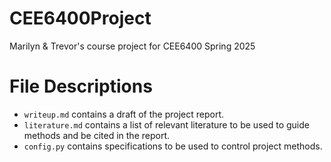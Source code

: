 # CEE6400Project
Marilyn &amp; Trevor's course project for CEE6400 Spring 2025


# File Descriptions
- `writeup.md` contains a draft of the project report.
- `literature.md` contains a list of relevant literature to be used to guide methods and be cited in the report.
- `config.py` contains specifications to be used to control project methods.